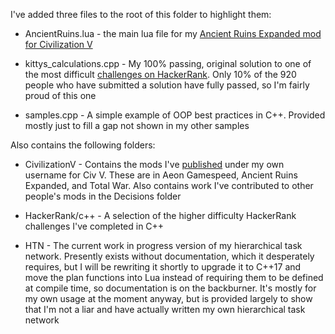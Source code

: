 I've added three files to the root of this folder to highlight them:

* AncientRuins.lua - the main lua file for my [Ancient Ruins Expanded mod for Civilization V](http://steamcommunity.com/sharedfiles/filedetails/?id=431922378
)

* kittys_calculations.cpp - My 100% passing, original solution to one of the most difficult [challenges on HackerRank](https://www.hackerrank.com/challenges/kittys-calculations-on-a-tree/problem
). Only 10% of the 920 people who have submitted a solution have fully passed, so I'm fairly proud of this one

* samples.cpp - A simple example of OOP best practices in C++. Provided mostly just to fill a gap not shown in my other samples


Also contains the following folders:

* CivilizationV - Contains the mods I've [published](http://steamcommunity.com/id/monju125/myworkshopfiles/?appid=8930) under my own username for Civ V. These are in Aeon Gamespeed, Ancient Ruins Expanded, and Total War. Also contains work I've contributed to other people's mods in the Decisions folder

* HackerRank/c++ - A selection of the higher difficulty HackerRank challenges I've completed in C++

* HTN - The current work in progress version of my hierarchical task network. Presently exists without documentation, which it desperately requires, but I will be rewriting it shortly to upgrade it to C++17 and move the plan functions into Lua instead of requiring them to be defined at compile time, so documentation is on the backburner. It's mostly for my own usage at the moment anyway, but is provided largely to show that I'm not a liar and have actually written my own hierarchical task network